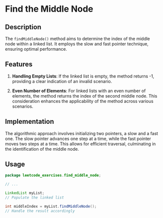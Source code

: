 # Find the Middle Node

## Description

The `findMiddleNode()` method aims to determine the index of the middle node within a linked list. It employs the slow and fast pointer technique, ensuring optimal performance.

## Features

1. **Handling Empty Lists**: If the linked list is empty, the method returns -1, providing a clear indication of an invalid scenario.

2. **Even Number of Elements**: For linked lists with an even number of elements, the method returns the index of the second middle node. This consideration enhances the applicability of the method across various scenarios.

## Implementation

The algorithmic approach involves initializing two pointers, a slow and a fast one. The slow pointer advances one step at a time, while the fast pointer moves two steps at a time. This allows for efficient traversal, culminating in the identification of the middle node.

## Usage

```java
package leetcode_exercises.find_middle_node;

// ...

LinkedList myList;
// Populate the linked list

int middleIndex = myList.findMiddleNode();
// Handle the result accordingly
```